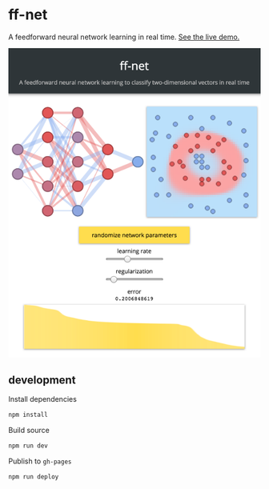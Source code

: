 # ff-net
A feedforward neural network learning in real time. [See the live demo.](http://juniorrojas.github.io/ff-net)

![screenshot](media/screenshot.png)

## development

Install dependencies

```sh
npm install
```

Build source

```sh
npm run dev
```

Publish to `gh-pages`

```sh
npm run deploy
```
